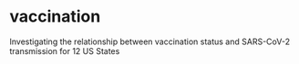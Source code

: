 # vaccination
Investigating the relationship between vaccination status and SARS-CoV-2 transmission for 12 US States

